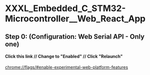 # XXXL_Embedded_C_STM32-Microcontroller\_\_Web_React_App

## Step 0: (Configuration: Web Serial API - Only one)

#### Click this link // Change to "Enabled" // Click "Relaunch"

[chrome://flags/#enable-experimental-web-platform-features](chrome://flags/#enable-experimental-web-platform-features)
